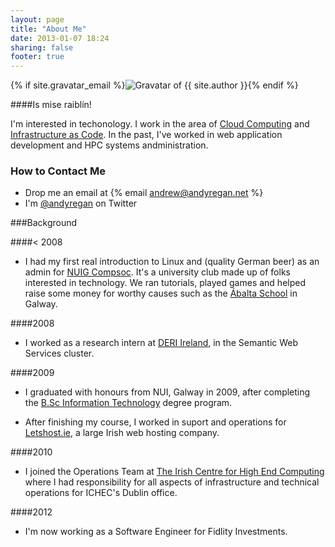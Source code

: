 ```yaml
---
layout: page
title: "About Me"
date: 2013-01-07 18:24
sharing: false
footer: true
---
```


{% if site.gravatar_email %}<img class="center" src="{% gravatar_image 200 %}" title="Gravatar of {{ site.author }}" />{% endif %}

####Is mise raibl&iacute;n!

I'm interested in techonology. I work in the area of [Cloud Computing][2] and [Infrastructure as Code][3]. In the past, I've worked in web application development and HPC systems andministration. 

### How to Contact Me

 - Drop me an email at {% email andrew@andyregan.net %}
 - I'm [@andyregan][4] on Twitter

###Background

####< 2008
 - I had my first real introduction to Linux and (quality German beer) as an admin for [NUIG Compsoc][5]. It's a university club made up of folks interested in technology. We ran tutorials, played games and helped raise some money for worthy causes such as the [&Aacute;balta School][6] in Galway. 

####2008
 - I worked as a research intern at [DERI Ireland][7], in the Semantic Web Services cluster.

####2009
 - I graduated with honours from NUI, Galway in 2009, after completing the [B.Sc Information Technology][8] degree program.

 - After finishing my course, I worked in suport and operations for [Letshost.ie][9], a large Irish web hosting company. 

####2010
 - I joined the Operations Team at [The Irish Centre for High End Computing][10] where I had responsibility for all aspects of infrastructure and technical operations for ICHEC's Dublin office.

####2012
 - I'm now working as a Software Engineer for Fidlity Investments.


 [1]: http://en.wikipedia.org/wiki/Irish_language
 [2]: http://en.wikipedia.org/wiki/Cloud_computing
 [3]: http://www.somic.org/2012/09/28/concise-introduction-to-infrastructure-as-code/
 [4]: http://www.twitter.com/andyregan
 [5]: http://compsoc.ie/
 [6]: http://www.abaltaabaschool.galway.edu.ie/
 [7]: http://www.deri.ie/about/team/member/andrew_regan/
 [8]: http://www.it.nuigalway.ie/programmes_bsc_it.html
 [9]: http://www.letshost.ie
 [10]: http://www.ichec.ie/
